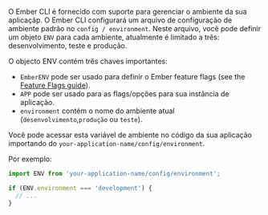 O Ember CLI é fornecido com suporte para gerenciar o ambiente da sua aplicaçãp. O Ember CLI configurará um arquivo de configuração de ambiente padrão no `config / environment`. Neste arquivo, você pode definir um objeto `ENV` para cada ambiente, atualmente é limitado a três: desenvolvimento, teste e produção.

O objecto ENV contém três chaves importantes:

  - `EmberENV` pode ser usado para definir o Ember feature flags (see the [Feature Flags guide](../feature-flags/)).
  - `APP` pode ser usado para as flags/opções para sua instância de aplicação.
  - `environment` contém o nome do ambiente atual (`desenvolvimento`,`produção` ou `teste`).

Você pode acessar esta variável de ambiente no código da sua aplicação importando do `your-application-name/config/environment`.

Por exemplo:

```js
import ENV from 'your-application-name/config/environment';

if (ENV.environment === 'development') {
  // ...
}
```
